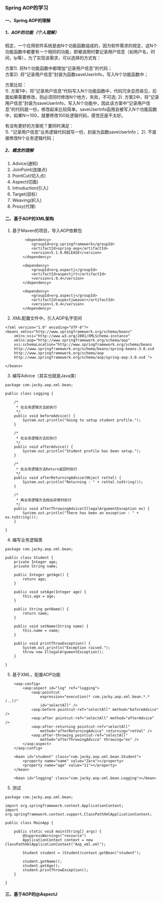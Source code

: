 ### Spring AOP的学习
#### 一、Spring AOP的理解

##### 1、AOP的功能（个人理解）

假定，一个应用软件系统是由N个功能函数组成的，因为软件需求的规定，这N个功能函数中都要有一个相同的功能，即被调用时要记录用户信息（如用户名，时间，Ip等），为了实现该需求，可以选择的方式有：  

方案1). 将N个功能函数中都增加“记录用户信息”的代码；  
方案2). 将“记录用户信息”封装为函数saveUserInfo，写入N个功能函数中；  

方案比较：  
1). 方案1中，将”记录用户信息“代码写入N个功能函数中，代码冗余显而易见，后面如果需要修改，则必须同时修改N个地方，失败，不可选;
2). 方案2中，将“记录用户信息”封装为saveUserInfo，写入N个功能中，因此该方案中“记录用户信息”的代码就一份，修改起来比较简单。saveUserInfo函用会被写入N个功能函数中，如果N＝100，就要修改100处逻辑代码，感觉还是不太好。

有没有更好的方案呢？要同时满足：  
1). "记录用户信息“业务逻辑代码就写一份，封装为函数saveUserInfo；
2). 不直接修改N个业务逻辑代码；

##### 2、概念的理解
1) Advice(通知)  
2) JoinPoint(连接点)  
3) PointCut(切入点)  
4) Aspect(切面)
5) Intruduction(引入)  
6) Target(目标） 
7) Weaving(织入)
8) Proxy(代理)

#### 二、基于AOP的XML架构  
1) 基于Maven的项目，导入AOP依赖包 
 
```
         <dependency>
			<groupId>org.springframework</groupId>
			<artifactId>spring-aop</artifactId>
			<version>5.1.9.RELEASE</version>
		</dependency>

		<dependency>
			<groupId>org.aspectj</groupId>
			<artifactId>aspectjrt</artifactId>
			<version>1.9.4</version>
		</dependency>

		<dependency>
			<groupId>org.aspectj</groupId>
			<artifactId>aspectjweaver</artifactId>
			<version>1.9.4</version>
		</dependency>
```

2) XML配置文件中，引入AOP名字空间

```
<?xml version="1.0" encoding="UTF-8"?>
<beans xmlns="http://www.springframework.org/schema/beans"
	xmlns:xsi="http://www.w3.org/2001/XMLSchema-instance"
	xmlns:aop="http://www.springframework.org/schema/aop"
	xsi:schemaLocation="http://www.springframework.org/schema/beans
    http://www.springframework.org/schema/beans/spring-beans-3.0.xsd 
    http://www.springframework.org/schema/aop 
    http://www.springframework.org/schema/aop/spring-aop-3.0.xsd ">

</beans>
```

3) 编写Advice（其实也就是Java类）

```
package com.jacky.aop.xml.bean;

public class Logging {
	
	/*
	 * 在业务逻辑方法前执行
	 */
	public void beforeAdvice() {
		System.out.println("Going to setup student profile.");
	}
	
	/*
	 * 在业务逻辑方法后执行
	 */
	public void afterAdvice() {
		System.out.println("Student profile has been setup.");
	}
	
	/*
	 * 在业务逻辑方法Return返回时执行
	 */
	public void afterReturningAdvice(Object retVal) {
		System.out.println("Returning : " + retVal.toString());
	}
	
	/*
	 * 再业务逻辑方法抛出异常时执行
	 */
	public void afterThrowingAdvice(IllegalArgumentException ex) {
		System.out.println("There has been an exception : " + ex.toString());
	}

}
```

4) 编写业务逻辑类

```
package com.jacky.aop.xml.bean;

public class Student {
	private Integer age;
	private String name;

	public Integer getAge() {
		return age;
	}

	public void setAge(Integer age) {
		this.age = age;
	}

	public String getName() {
		return name;
	}

	public void setName(String name) {
		this.name = name;
	}
	
	public void printThrowException() {
		System.out.println("Exception raised.");
		throw new IllegalArgumentException();
	}

}
```


5) 基于XML，配置AOP功能

```
	<aop:config>
		<aop:aspect id="log" ref="logging">
			<aop:pointcut
				expression="execution(* com.jacky.aop.xml.bean.*.*(..))"
				id="selectAll" />
			<aop:before pointcut-ref="selectAll" method="beforeAdvice" />
			<aop:after pointcut-ref="selectAll" method="afterAdvice" />
			<aop:after-returning pointcut-ref="selectAll"
				method="afterReturningAdvice" returning="retVal" />
			<aop:after-throwing pointcut-ref="selectAll"
				method="afterThrowingAdvice" throwing="ex" />
		</aop:aspect>
	</aop:config>

	<bean id="student" class="com.jacky.aop.xml.bean.Student">
		<property name="name" value="Zara"></property>
		<property name="age" value="11"></property>
	</bean>

	<bean id="logging" class="com.jacky.aop.xml.bean.Logging"></bean>
```


5) 测试

```
package com.jacky.aop.xml.bean;

import org.springframework.context.ApplicationContext;
import org.springframework.context.support.ClassPathXmlApplicationContext;

public class MainApp {

	public static void main(String[] args) {
		@SuppressWarnings("resource")
		ApplicationContext context = new ClassPathXmlApplicationContext("Aop_xml.xml");
		
		Student student = (Student)context.getBean("student");
		
		student.getName();
		student.getAge();
		student.printThrowException();
	}

}
```




#### 三、基于AOP的@AspectJ
